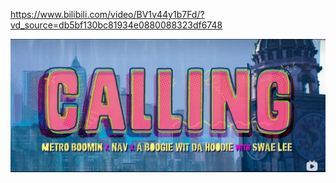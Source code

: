 https://www.bilibili.com/video/BV1v44y1b7Fd/?vd_source=db5bf130bc81934e0880088323df6748





![image-20230811193553984](assets/ECC/image-20230811193553984.png)



